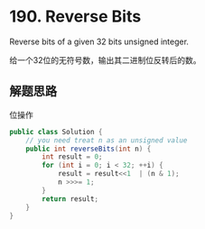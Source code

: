 # 190. Reverse Bits

Reverse bits of a given 32 bits unsigned integer.

给一个32位的无符号数，输出其二进制位反转后的数。

## 解题思路

位操作

```Java
public class Solution {
    // you need treat n as an unsigned value
    public int reverseBits(int n) {
        int result = 0;
        for (int i = 0; i < 32; ++i) {
            result = result<<1  | (n & 1);
            n >>>= 1;
        }
        return result;
    }
}
```